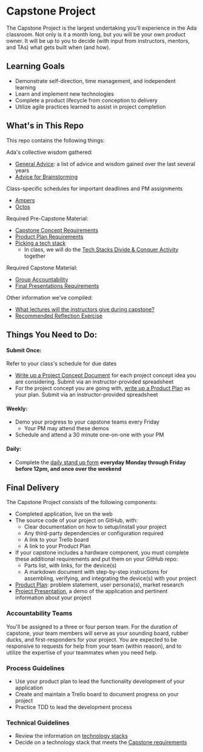# Capstone Project
The Capstone Project is the largest undertaking you'll experience in the Ada classroom. Not only is it a month long, but you will be your own product owner. It will be up to you to decide (with input from instructors, mentors, and TAs) what gets built when (and how).

## Learning Goals
- Demonstrate self-direction, time management, and independent learning
- Learn and implement new technologies
- Complete a product lifecycle from conception to delivery
- Utilize agile practices learned to assist in project completion

## What's in This Repo

This repo contains the following things:

Ada's collective wisdom gathered:
- [General Advice](advice.md): a list of advice and wisdom gained over the last several years
- [Advice for Brainstorming](brainstorming.md)

Class-specific schedules for important deadlines and PM assignments
- [Ampers](ampers-class-details.md)
- [Octos](octos-class-details.md)

Required Pre-Capstone Material:
- [Capstone Concept Requirements](concept.md)
- [Product Plan Requirements](product-plan.md)
- [Picking a tech stack](tech-stacks.md)
  - In class, we will do the [Tech Stacks Divide & Conquer Activity](tech-stacks-dc.md) together

Required Capstone Material:
- [Group Accountability](groups.md)
- [Final Presentations Requirements](presentation.md)

Other information we've compiled:
- [What lectures will the instructors give during capstone?](lectures.md)
- [Recommended Reflection Exercise](reflections.md)


## Things You Need to Do:

#### Submit Once:
Refer to your class's schedule for due dates
- [Write up a Project Concept Document](concept.md) for each project concept idea you are considering. Submit via an instructor-provided spreadsheet
- For the project concept you are going with, [write up a Product Plan](product-plan.md) as your plan. Submit via an instructor-provided spreadsheet

#### Weekly:
- Demo your progress to your capstone teams every Friday
  - Your PM may attend these demos
- Schedule and attend a 30 minute one-on-one with your PM

#### Daily:
- Complete the [daily stand up form]() __everyday Monday through Friday before 12pm, and once over the weekend__

## Final Delivery
The Capstone Project consists of the following components:
- Completed application, live on the web
- The source code of your project on GitHub, with:
  - Clear documentation on how to setup/install your project
  - Any third-party dependencies or configuration required
  - A link to your Trello board
  - A link to your Product Plan
- If your capstone includes a hardware component, you must complete these additional requirements and put them on your GitHub repo:
  - Parts list, with links, for the device(s)
  - A markdown document with step-by-step instructions for assembling, verifying, and integrating the device(s) with your project
- [Product Plan](product-plan.md): problem statement, user persona(s), market research
- [Project Presentation](presentation.md), a demo of the application and pertinent information about your project

### Accountability Teams
You'll be assigned to a three or four person team. For the duration of capstone, your team members will serve as your sounding board, rubber ducks, and first-responders for your project. You are expected to be responsive to requests for help from your team (within reason), and to utilize the expertise of your teammates when you need help.

### Process Guidelines
- Use your product plan to lead the functionality development of your application
- Create and maintain a Trello board to document progress on your project
- Practice TDD to lead the development process

### Technical Guidelines
- Review the information on [technology stacks](tech-stacks.md)
- Decide on a technology stack that meets the [Capstone requirements](tech-stacks.md#capstone-requirements)
